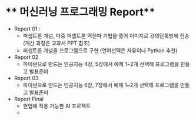 # ** 머신러닝 프로그래밍 Report** 

- Report 01 : 
	+ 퍼셉트론 개념, 다중 퍼셉트론 역전파 기법을 풀어 이미지로 강의단톡방에 전송 (계산 과정은 교과서 PPT 참조)
	+ 퍼셉트론 개념을 프로그램으로 구현 (언어선택은 자유이나 Python 추천)
- Report 02
	+ 파이썬으로 만드는 인공지능 4장, 5장에서 예제 1~2개 선택해 프로그램을 만들고 발표준비
- Report 03
	+ 파이썬으로 만드는 인공지능 6장, 7장에서 예제 1~2개 선택해 프로그램을 만들고 발표준비
- Report Final
	+ 현업에 적용 가능한 AI 프로젝트
	+ 
<p align="center">
  
</p>
</br>
